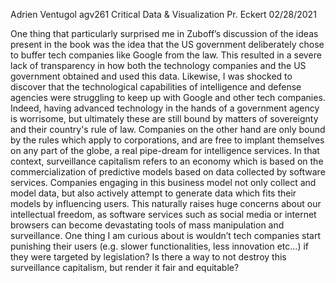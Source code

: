 Adrien Ventugol
agv261
Critical Data & Visualization
Pr. Eckert
02/28/2021

One thing that particularly surprised me in Zuboff’s discussion of the ideas present in the book was the idea that the
US government deliberately chose to buffer tech companies like Google from the law. This resulted in a severe
lack of transparency in how both the technology companies and the US government obtained and used this data.
Likewise, I was shocked to discover that the technological capabilities of intelligence and defense agencies
were struggling to keep up with Google and other tech companies. Indeed, having advanced technology in the hands of
a government agency is worrisome, but ultimately these are still bound by matters of sovereignty and 
their country's rule of law. Companies on the other hand are only bound by the rules which apply to corporations,
and are free to implant themselves on any part of the globe, a real pipe-dream for intelligence services. 
In that context, surveillance capitalism refers to an economy which is based on the commercialization 
of predictive models based on data collected by software services. Companies engaging in this business model not only 
collect and model data, but also actively attempt to generate data which fits their models by influencing users. 
This naturally raises huge concerns about our intellectual freedom, as software services such as social media 
or internet browsers can become devastating tools of mass manipulation and surveillance. One thing I am curious about is 
wouldn’t tech companies start punishing their users (e.g. slower functionalities, less innovation etc...) 
if they were targeted by legislation? Is there a way to not destroy this surveillance capitalism, but render it fair and equitable?
